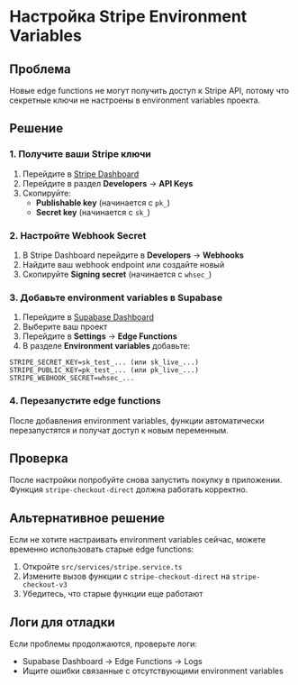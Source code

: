 # Настройка Stripe Environment Variables

## Проблема

Новые edge functions не могут получить доступ к Stripe API, потому что секретные ключи не настроены в environment variables проекта.

## Решение

### 1. Получите ваши Stripe ключи

1. Перейдите в [Stripe Dashboard](https://dashboard.stripe.com/)
2. Перейдите в раздел **Developers** → **API Keys**
3. Скопируйте:
   - **Publishable key** (начинается с `pk_`)
   - **Secret key** (начинается с `sk_`)

### 2. Настройте Webhook Secret

1. В Stripe Dashboard перейдите в **Developers** → **Webhooks**
2. Найдите ваш webhook endpoint или создайте новый
3. Скопируйте **Signing secret** (начинается с `whsec_`)

### 3. Добавьте environment variables в Supabase

1. Перейдите в [Supabase Dashboard](https://supabase.com/dashboard)
2. Выберите ваш проект
3. Перейдите в **Settings** → **Edge Functions**
4. В разделе **Environment variables** добавьте:

```
STRIPE_SECRET_KEY=sk_test_... (или sk_live_...)
STRIPE_PUBLIC_KEY=pk_test_... (или pk_live_...)
STRIPE_WEBHOOK_SECRET=whsec_...
```

### 4. Перезапустите edge functions

После добавления environment variables, функции автоматически перезапустятся и получат доступ к новым переменным.

## Проверка

После настройки попробуйте снова запустить покупку в приложении. Функция `stripe-checkout-direct` должна работать корректно.

## Альтернативное решение

Если не хотите настраивать environment variables сейчас, можете временно использовать старые edge functions:

1. Откройте `src/services/stripe.service.ts`
2. Измените вызов функции с `stripe-checkout-direct` на `stripe-checkout-v3`
3. Убедитесь, что старые функции еще работают

## Логи для отладки

Если проблемы продолжаются, проверьте логи:

- Supabase Dashboard → Edge Functions → Logs
- Ищите ошибки связанные с отсутствующими environment variables
